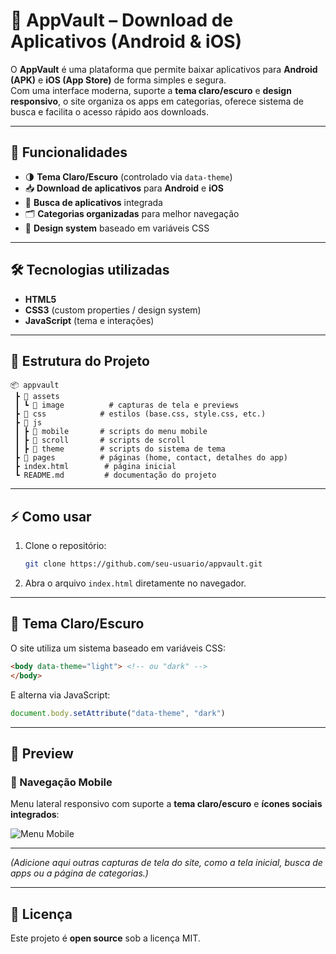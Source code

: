 # 📱 AppVault – Download de Aplicativos (Android & iOS)

O **AppVault** é uma plataforma que permite baixar aplicativos para **Android (APK)** e **iOS (App Store)** de forma simples e segura.  
Com uma interface moderna, suporte a **tema claro/escuro** e **design responsivo**, o site organiza os apps em categorias, oferece sistema de busca e facilita o acesso rápido aos downloads.

---

## 🚀 Funcionalidades

- 🌗 **Tema Claro/Escuro** (controlado via `data-theme`)
- 📥 **Download de aplicativos** para **Android** e **iOS**
- 🔎 **Busca de aplicativos** integrada
- 🗂️ **Categorias organizadas** para melhor navegação
- 🎨 **Design system** baseado em variáveis CSS

---

## 🛠️ Tecnologias utilizadas

- **HTML5**
- **CSS3** (custom properties / design system)
- **JavaScript** (tema e interações)

---

## 📂 Estrutura do Projeto

```
📦 appvault
 ┣ 📂 assets     
 ┃ ┗ 📂 image          # capturas de tela e previews
 ┣ 📂 css            # estilos (base.css, style.css, etc.)
 ┣ 📂 js             
 ┃ ┣ 📂 mobile       # scripts do menu mobile
 ┃ ┣ 📂 scroll       # scripts de scroll
 ┃ ┣ 📂 theme        # scripts do sistema de tema
 ┣ 📂 pages          # páginas (home, contact, detalhes do app)
 ┣ index.html        # página inicial
 ┗ README.md         # documentação do projeto
```

---

## ⚡ Como usar

1. Clone o repositório:
   ```bash
   git clone https://github.com/seu-usuario/appvault.git
   ```
2. Abra o arquivo `index.html` diretamente no navegador.

---

## 🎨 Tema Claro/Escuro

O site utiliza um sistema baseado em variáveis CSS:

```html
<body data-theme="light"> <!-- ou "dark" -->
</body>
```

E alterna via JavaScript:

```js
document.body.setAttribute("data-theme", "dark")
```

---

## 📸 Preview

### 📱 Navegação Mobile  
Menu lateral responsivo com suporte a **tema claro/escuro** e **ícones sociais integrados**:  

![Menu Mobile](assets/img/menu-mobile.png)

---

*(Adicione aqui outras capturas de tela do site, como a tela inicial, busca de apps ou a página de categorias.)*

---

## 📄 Licença

Este projeto é **open source** sob a licença MIT.
